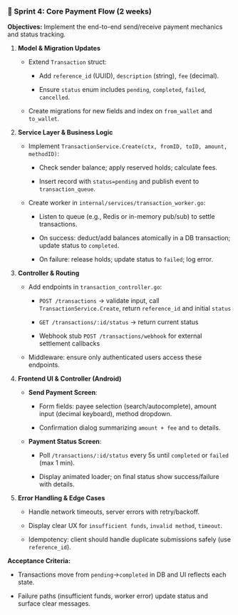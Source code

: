 ### 💸 Sprint 4: Core Payment Flow (2 weeks)

**Objectives:** Implement the end-to-end send/receive payment mechanics and status tracking.

1. **Model & Migration Updates**

    - Extend `Transaction` struct:

        - Add `reference_id` (UUID), `description` (string), `fee` (decimal).

        - Ensure `status` enum includes `pending`, `completed`, `failed`, `cancelled`.

    - Create migrations for new fields and index on `from_wallet` and `to_wallet`.

2. **Service Layer & Business Logic**

    - Implement `TransactionService.Create(ctx, fromID, toID, amount, methodID)`:

        - Check sender balance; apply reserved holds; calculate fees.

        - Insert record with `status=pending` and publish event to `transaction_queue`.

    - Create worker in `internal/services/transaction_worker.go`:

        - Listen to queue (e.g., Redis or in-memory pub/sub) to settle transactions.

        - On success: deduct/add balances atomically in a DB transaction; update status to `completed`.

        - On failure: release holds; update status to `failed`; log error.

3. **Controller & Routing**

    - Add endpoints in `transaction_controller.go`:

        - `POST /transactions` → validate input, call `TransactionService.Create`, return `reference_id` and initial `status`

        - `GET /transactions/:id/status` → return current status

        - Webhook stub `POST /transactions/webhook` for external settlement callbacks

    - Middleware: ensure only authenticated users access these endpoints.

4. **Frontend UI & Controller (Android)**

    - **Send Payment Screen**:

        - Form fields: payee selection (search/autocomplete), amount input (decimal keyboard), method dropdown.

        - Confirmation dialog summarizing `amount + fee` and `to` details.

    - **Payment Status Screen**:

        - Poll `/transactions/:id/status` every 5s until `completed` or `failed` (max 1 min).

        - Display animated loader; on final status show success/failure with details.

5. **Error Handling & Edge Cases**

    - Handle network timeouts, server errors with retry/backoff.

    - Display clear UX for `insufficient funds`, `invalid method`, `timeout`.

    - Idempotency: client should handle duplicate submissions safely (use `reference_id`).


**Acceptance Criteria:**

- Transactions move from `pending`→`completed` in DB and UI reflects each state.

- Failure paths (insufficient funds, worker error) update status and surface clear messages.
